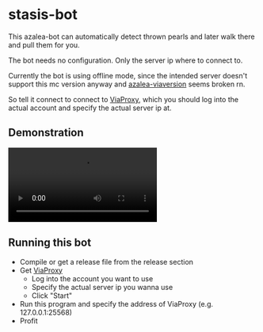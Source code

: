# stasis-bot

This azalea-bot can automatically detect thrown pearls and later walk there and pull them for you.

The bot needs no configuration. Only the server ip where to connect to.

Currently the bot is using offline mode, since the intended server doesn't support this mc version anyway and [azalea-viaversion](https://github.com/azalea-rs/azalea-viaversion) seems broken rn.

So tell it connect to connect to [ViaProxy](https://github.com/ViaVersion/ViaProxy/releases), which you should log into the actual account and specify the actual server ip at.

## Demonstration

![demonstration](https://transfer.cosmos-ink.net/UCix5bDPqc/2024-05-13%2002-57-09.mp4)

## Running this bot

 - Compile or get a release file from the release section
 - Get [ViaProxy](https://github.com/ViaVersion/ViaProxy/releases)
   - Log into the account you want to use
   - Specify the actual server ip you wanna use
   - Click "Start"
 - Run this program and specify the address of ViaProxy (e.g. 127.0.0.1:25568)
 - Profit